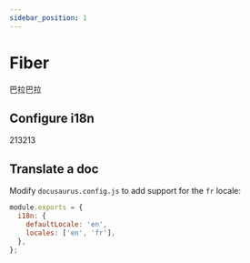 ```yaml
---
sidebar_position: 1
---
```


# Fiber

巴拉巴拉

## Configure i18n

213213


## Translate a doc

Modify `docusaurus.config.js` to add support for the `fr` locale:

```js title="docusaurus.config.js"
module.exports = {
  i18n: {
    defaultLocale: 'en',
    locales: ['en', 'fr'],
  },
};
```

